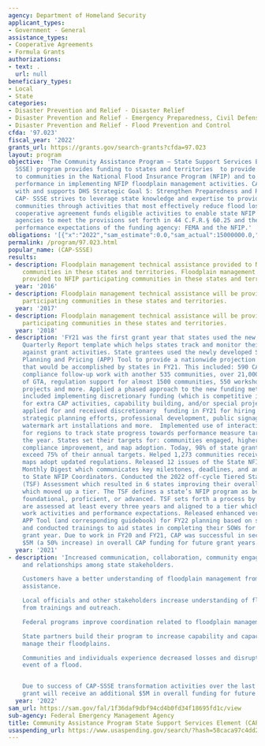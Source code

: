 ```yaml
---
agency: Department of Homeland Security
applicant_types:
- Government - General
assistance_types:
- Cooperative Agreements
- Formula Grants
authorizations:
- text: .
  url: null
beneficiary_types:
- Local
- State
categories:
- Disaster Prevention and Relief - Disaster Relief
- Disaster Prevention and Relief - Emergency Preparedness, Civil Defense
- Disaster Prevention and Relief - Flood Prevention and Control
cfda: '97.023'
fiscal_year: '2022'
grants_url: https://grants.gov/search-grants?cfda=97.023
layout: program
objective: 'The Community Assistance Program – State Support Services Element (CAP-
  SSSE) program provides funding to states and territories  to provide technical assistance
  to communities in the National Flood Insurance Program (NFIP) and to evaluate community
  performance in implementing NFIP floodplain management activities. CAP-SSSE aligns
  with and supports DHS Strategic Goal 5: Strengthen Preparedness and Resilience.
  CAP- SSSE strives to leverage state knowledge and expertise to provide support to
  communities through activities that most effectively reduce flood losses. The CAP-SSSE
  cooperative agreement funds eligible activities to enable state NFIP coordinating
  agencies to meet the provisions set forth in 44 C.F.R.§ 60.25 and the goals and
  performance expectations of the funding agency: FEMA and the NFIP.'
obligations: '[{"x":"2022","sam_estimate":0.0,"sam_actual":15000000.0,"usa_spending_actual":14203444.38},{"x":"2023","sam_estimate":15000000.0,"sam_actual":0.0,"usa_spending_actual":12854507.8},{"x":"2024","sam_estimate":18971000.0,"sam_actual":0.0,"usa_spending_actual":13626893.56}]'
permalink: /program/97.023.html
popular_name: (CAP-SSSE)
results:
- description: Floodplain management technical assistance provided to NFIP participating
    communities in these states and territories. Floodplain management technical assistance
    provided to NFIP participating communities in these states and territories.
  year: '2016'
- description: Floodplain management technical assistance will be provided to NFIP
    participating communities in these states and territories.
  year: '2017'
- description: Floodplain management technical assistance will be provided to NFIP
    participating communities in these states and territories.
  year: '2018'
- description: 'FY21 was the first grant year that states used the new, standardized
    Quarterly Report template which helps states track and monitor their progress
    against grant activities. State grantees used the newly developed State Activity
    Planning and Pricing (APP) Tool to provide a nationwide projection for the activities
    that would be accomplished by states in FY21. This included: 590 CAVs, 1,629 CACs,
    compliance follow-up work with another 535 communities, over 21,000 instances
    of GTA, regulation support for almost 1500 communities, 550 workshops, 140 special
    projects and more. Applied a phased approach to the new funding methodology, which
    included implementing discretionary funding (which is competitive investment funding
    for extra CAP activities, capability building, and/or special projects). 29 states
    applied for and received discretionary  funding in FY21 for hiring new staff,
    strategic planning efforts, professional development, public signage like high
    watermark art installations and more.  Implemented use of interactive dashboards
    for regions to track state progress towards performance measure targets throughout
    the year. States set their targets for: communities engaged, higher standards,
    compliance improvement, and map adoption. Today, 98% of state grantees meet or
    exceed 75% of their annual targets. Helped 1,273 communities receiving new flood
    maps adopt updated regulations. Released 12 issues of the State NFIP Coordinator
    Monthly Digest which communicates key milestones, deadlines, and announcements
    to State NFIP Coordinators. Conducted the 2022 off-cycle Tiered State Framework
    (TSF) Assessment which resulted in 6 states improving their overall score, 3 of
    which moved up a tier. The TSF defines a state’s NFIP program as below foundational,
    foundational, proficient, or advanced. TSF sets forth a process by which states
    are assessed at least every three years and aligned to a tier which guides their
    work activities and performance expectations. Released enhanced version of state
    APP Tool (and corresponding guidebook) for FY22 planning based on state feedback
    and conducted trainings to aid states in completing their SOWs for the upcoming
    grant year. Due to work in FY20 and FY21, CAP was successful in securing an additional
    $5M (a 50% increase) in overall CAP funding for future grant years.'
  year: '2021'
- description: 'Increased communication, collaboration, community engagement, trust,
    and relationships among state stakeholders.

    Customers have a better understanding of floodplain management from technical
    assistance.

    Local officials and other stakeholders increase understanding of floodplain management
    from trainings and outreach.

    Federal programs improve coordination related to floodplain management.

    State partners build their program to increase capability and capacity to effectively
    manage their floodplains.

    Communities and individuals experience decreased losses and disruption in the
    event of a flood.


    Due to success of CAP-SSSE transformation activities over the last 6 years the
    grant will receive an additional $5M in overall funding for future grant years.'
  year: '2022'
sam_url: https://sam.gov/fal/1f36daf9dbf94cd4b0fd34f18695fd1c/view
sub-agency: Federal Emergency Management Agency
title: Community Assistance Program State Support Services Element (CAP-SSSE)
usaspending_url: https://www.usaspending.gov/search/?hash=58caca97c4dd247b4ee7fd96459eb167
---
```

